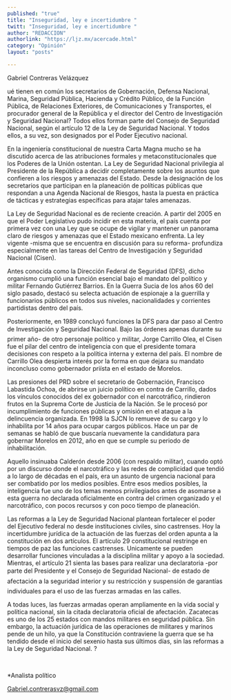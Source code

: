 ```yaml
---
published: "true"
title: "Inseguridad, ley e incertidumbre "
twitt: "Inseguridad, ley e incertidumbre "
author: "REDACCION"
authorlink: "https://ljz.mx/acercade.html"
category: "Opinión"
layout: "posts"

---
```



  Gabriel Contreras Velázquez



ué tienen en común los secretarios de Gobernación, Defensa Nacional, Marina, Seguridad Pública, Hacienda y Crédito Público, de la Función Pública, de Relaciones Exteriores, de Comunicaciones y Transportes, el procurador general de la República y el director del Centro de Investigación y Seguridad Nacional? Todos ellos forman parte del Consejo de Seguridad Nacional, según el artículo 12 de la Ley de Seguridad Nacional. Y todos ellos, a su vez, son designados por el Poder Ejecutivo nacional.  

  En la ingeniería constitucional de nuestra Carta Magna mucho se ha discutido acerca de las atribuciones formales y metaconstitucionales que los Poderes de la Unión ostentan. La Ley de Seguridad Nacional privilegia al Presidente de la República a decidir completamente sobre los asuntos que confieren a los riesgos y amenazas del Estado. Desde la designación de los secretarios que participan en la planeación de políticas públicas que respondan a una Agenda Nacional de Riesgos, hasta la puesta en práctica de tácticas y estrategias específicas para atajar tales amenazas.



  La Ley de Seguridad Nacional es de reciente creación. A partir del 2005 en que el Poder Legislativo pudo incidir en esta materia, el país cuenta por primera vez con una Ley que se ocupe de vigilar y mantener un panorama claro de riesgos y amenazas que el Estado mexicano enfrenta. La ley vigente -misma que se encuentra en discusión para su reforma- profundiza especialmente en las tareas del Centro de Investigación y Seguridad Nacional (Cisen).



  Antes conocida como la Dirección Federal de Seguridad (DFS), dicho organismo cumplió una función esencial bajo el mandato del político y militar Fernando Gutiérrez Barrios. En la Guerra Sucia de los años 60 del siglo pasado, destacó su selecta actuación de espionaje a la guerrilla y funcionarios públicos en todos sus niveles, nacionalidades y corrientes partidistas dentro del país.



  Posteriormente, en 1989 concluyó funciones la DFS para dar paso al Centro de Investigación y Seguridad Nacional. Bajo las órdenes apenas durante su primer año- de otro personaje político y militar, Jorge Carrillo Olea, el Cisen fue el pilar del centro de inteligencia con que el presidente tomara decisiones con respeto a la política interna y externa del país. El nombre de Carrillo Olea despierta interés por la forma en que dejara su mandato inconcluso como gobernador priísta en el estado de Morelos.



  Las presiones del PRD sobre el secretario de Gobernación, Francisco Labastida Ochoa, de abrirse un juicio político en contra de Carrillo, dados los vínculos conocidos del ex gobernador con el narcotráfico, rindieron frutos en la Suprema Corte de Justicia de la Nación. Se le procesó por incumplimiento de funciones públicas y omisión en el ataque a la delincuencia organizada. En 1998 la SJCN lo remueve de su cargo y lo inhabilita por 14 años para ocupar cargos públicos. Hace un par de semanas se habló de que buscaría nuevamente la candidatura para gobernar Morelos en 2012, año en que se cumple su periodo de inhabilitación.



  Aquello insinuaba Calderón desde 2006 (con respaldo militar), cuando optó por un discurso donde el narcotráfico y las redes de complicidad que tendió a lo largo de décadas en el país, era un asunto de urgencia nacional para ser combatido por los medios posibles. Entre esos medios posibles, la inteligencia fue uno de los temas menos privilegiados antes de asomarse a esta guerra no declarada oficialmente en contra del crimen organizado y el narcotráfico, con pocos recursos y con poco tiempo de planeación.



  Las reformas a la Ley de Seguridad Nacional plantean fortalecer el poder del Ejecutivo federal no desde instituciones civiles, sino castrenses. Hoy la incertidumbre jurídica de la actuación de las fuerzas del orden apunta a la constitución en dos artículos. El artículo 29 constitucional restringe en tiempos de paz las funciones castrenses. Unicamente se pueden desarrollar funciones vinculadas a la disciplina militar y apoyo a la sociedad. Mientras, el artículo 21 sienta las bases para realizar una declaratoria -por parte del Presidente y el Consejo de Seguridad Nacional- de estado de afectación a la seguridad interior y su restricción y suspensión de garantías individuales para el uso de las fuerzas armadas en las calles.



  A todas luces, las fuerzas armadas operan ampliamente en la vida social y política nacional, sin la citada declaratoria oficial de afectación. Zacatecas es uno de los 25 estados con mandos militares en seguridad pública. Sin embargo, la actuación jurídica de las operaciones de militares y marinos pende de un hilo, ya que la Constitución contraviene la guerra que se ha tendido desde el inicio del sexenio hasta sus últimos días, sin las reformas a la Ley de Seguridad Nacional. ?



   



  *Analista político



  Gabriel.contrerasvz@gmail.com


